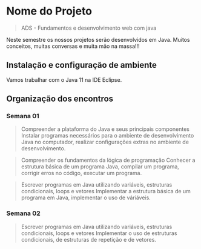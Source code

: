 # Nome do Projeto
> ADS - Fundamentos e desenvolvimento web com java

Neste semestre os nossos projetos serão desenvolvidos em Java.
Muitos conceitos, muitas conversas e muita mão na massa!!!

## Instalação e configuração de ambiente

Vamos trabalhar com o Java 11 na IDE Eclipse.

## Organização dos encontros

### Semana 01

> Compreender a plataforma do Java e seus principais componentes	
Instalar programas necessários para o ambiente de desenvolvimento Java no computador, realizar configurações extras no ambiente de desenvolvimento.
	
> Compreender os fundamentos da lógica de programação
Conhecer a estrutura básica de um programa Java, compilar um programa, corrigir erros no código, executar um programa.
	
> Escrever programas em Java utilizando variáveis, estruturas condicionais, loops e vetores	
Implementar a estrutura básica de um programa em Java, implementar o uso de váriáveis.

### Semana 02

> Escrever programas em Java utilizando variáveis, estruturas condicionais, loops e vetores	
Implementar o uso de estruturas condicionais, de estruturas de repetição e de vetores.